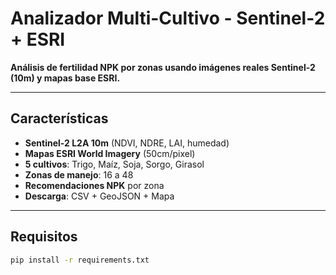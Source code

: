 # Analizador Multi-Cultivo - Sentinel-2 + ESRI

**Análisis de fertilidad NPK por zonas usando imágenes reales Sentinel-2 (10m) y mapas base ESRI.**

---

## Características

- **Sentinel-2 L2A 10m** (NDVI, NDRE, LAI, humedad)
- **Mapas ESRI World Imagery** (50cm/pixel)
- **5 cultivos**: Trigo, Maíz, Soja, Sorgo, Girasol
- **Zonas de manejo**: 16 a 48
- **Recomendaciones NPK** por zona
- **Descarga**: CSV + GeoJSON + Mapa

---

## Requisitos

```bash
pip install -r requirements.txt

